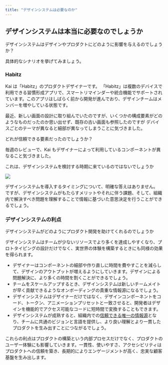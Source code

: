 ```yaml
---
title: "デザインシステムは必要なのか"
---
```

## デザインシステムは本当に必要なのでしょうか
デザインシステムはデザインやプロダクトにどのように影響を与えるのでしょうか？

具体的なシナリオを挙げてみましょう。

### Habitz
Kai は「Habitz」のプロダクトデザイナーです。
「Habitz」は複数のデバイスで利用できる習慣形成アプリで、スマートリマインダーや統合機能でサポートされています。このアプリはしばらく前から開発が進んでおり、デザインチームはメンバーを増やしている状態です。

最近、新しい画面の設計に取り組んでいたのですが、いくつかの構成要素がどのようなものだったのか思い出せず、既存の古い画面も参照したのですが
デバイスごとのテーマが異なると細部が異なってしまうことに気づきました。

どれが信頼できる要素だったのでしょうか？

毎週のレビューで、Kai もデザイナーによって利用しているコンポーネントが異なること気づきました。

これは、デザインシステムを検討する時期に来ているのではないでしょうか

![](https://storage.googleapis.com/zenn-user-upload/400cf4d52d21-20230617.png)

デザインシステムを導入するタイミングについて、明確な答えはありません。
ですが、デザインシステムがもたらすメリットやそれに伴う課題、そして、組織内で解決すべき問題を理解することで情報に基づいた意思決定を行うことができるでしょう。

### デザインシステムの利点
デザインシステムがどのようにプロダクト開発を助けてくれるのでしょうか

デザインシステムはチームが少ないリソースでより多くを達成しやすくなり、プロトタイピングの設計だけでなく、実世界の体験を構築するときにも同様の効果を得られます。
- デザイナーはコンポーネントの細部や作り直しに時間を費やすことを減らして、デザインのアウトプットが増えるようにしていきます。デザインによる問題解決に、より多くの時間を割くことができるでしょう。
- チームをスケールアップするとき、デザインシステムは新しいチームメイトが早く貢献できるようなオンボーディングの貴重な情報源になるでしょう。
- デザインシステムはデザイナーだけではなく、デザインコンポーネントをコード、トークン、アニメーションプリセットと一致させると、開発者はデザインを機能的でアクセス可能なコードに短時間で変換することもできます。
- デザインシステムが成熟すると、組織内での[信頼できる唯一の情報源](https://ja.wikipedia.org/wiki/%E4%BF%A1%E9%A0%BC%E3%81%A7%E3%81%8D%E3%82%8B%E5%94%AF%E4%B8%80%E3%81%AE%E6%83%85%E5%A0%B1%E6%BA%90)となり、チームに共通のビジョンと言語を提供し、より良い理解とより一貫したプロダクトを生み出すことにつながるでしょう。

これらの利点はプロダクトの構築という内部プロセスだけでなく、プロダクトのユーザー体験にも影響していきます。一貫性、使いやすさ、アクセシビリティはプロダクトへの信頼を築き、長期的によりエンゲージメントが高く、忠実な顧客基盤を生み出します。
